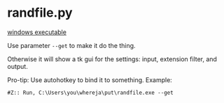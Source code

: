 randfile.py
===


[windows executable](https://github.com/dustractor/randfile/releases/download/winexe1/randfile.exe)

Use parameter ``--get`` to make it do the thing.

Otherwise it will show a tk gui for the settings:  input, extension filter, and output.

Pro-tip: Use autohotkey to bind it to something.  Example:

    #Z:: Run, C:\Users\you\whereja\put\randfile.exe --get


